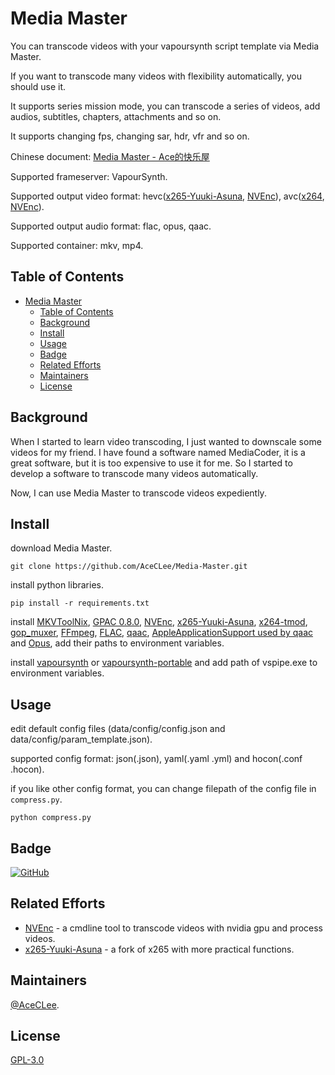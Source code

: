 # Media Master

You can transcode videos with your vapoursynth script template via Media Master.

If you want to transcode many videos with flexibility automatically, you should use it.

It supports series mission mode, you can transcode a series of videos, add audios, subtitles, chapters, attachments and so on.

It supports changing fps, changing sar, hdr, vfr and so on.

Chinese document: [Media Master - Ace的快乐屋](https://aceclee.com/archives/category/media-master)

Supported frameserver: VapourSynth.

Supported output video format: hevc([x265-Yuuki-Asuna](https://github.com/msg7086/x265-Yuuki-Asuna), [NVEnc](https://github.com/rigaya/NVEnc)), avc([x264](https://github.com/jpsdr/x264), [NVEnc](https://github.com/rigaya/NVEnc)).

Supported output audio format: flac, opus, qaac.

Supported container: mkv, mp4.

## Table of Contents

- [Media Master](#media-master)
  - [Table of Contents](#table-of-contents)
  - [Background](#background)
  - [Install](#install)
  - [Usage](#usage)
  - [Badge](#badge)
  - [Related Efforts](#related-efforts)
  - [Maintainers](#maintainers)
  - [License](#license)

## Background

When I started to learn video transcoding, I just wanted to downscale some videos for my friend. I have found a software named MediaCoder, it is a great software, but it is too expensive to use it for me. So I started to develop a software to transcode many videos automatically.

Now, I can use Media Master to transcode videos expediently.

## Install

download Media Master.

```shell
git clone https://github.com/AceCLee/Media-Master.git
```

install python libraries.

```shell
pip install -r requirements.txt
```

install [MKVToolNix](https://mkvtoolnix.download/downloads.html), [GPAC 0.8.0](https://www.videohelp.com/download/gpac-0.8.0-rev95-g00dfc933-master-x64.exe), [NVEnc](https://github.com/rigaya/NVEnc/releases), [x265-Yuuki-Asuna](https://down.7086.in/x265-Yuuki-Asuna/), [x264-tmod](https://github.com/jpsdr/x264/releases), [gop_muxer](https://github.com/msg7086/gop_muxer/releases), [FFmpeg](http://ffmpeg.org/download.html), [FLAC](https://xiph.org/flac/download.html), [qaac](https://github.com/nu774/qaac/releases), [AppleApplicationSupport used by qaac](https://github.com/kiki-kiko/iTunes-12.3.1.23) and [Opus](https://opus-codec.org/downloads/), add their paths to environment variables.

install [vapoursynth](https://github.com/vapoursynth/vapoursynth/releases) or [vapoursynth-portable](https://github.com/theChaosCoder/vapoursynth-portable-FATPACK/releases) and add path of vspipe.exe to environment variables.

## Usage

edit default config files (data/config/config.json and data/config/param_template.json).

supported config format: json(.json), yaml(.yaml .yml) and hocon(.conf .hocon).

if you like other config format, you can change filepath of the config file in `compress.py`.

```shell
python compress.py
```

## Badge

[![GitHub](https://img.shields.io/github/license/AceCLee/Media-Master?style=flat-square)](https://github.com/AceCLee/Media-Master)

## Related Efforts

- [NVEnc](https://github.com/rigaya/NVEnc) - a cmdline tool to transcode videos with nvidia gpu and process videos.
- [x265-Yuuki-Asuna](https://github.com/msg7086/x265-Yuuki-Asuna) - a fork of x265 with more practical functions.

## Maintainers

[@AceCLee](https://github.com/AceCLee).

## License

[GPL-3.0](https://github.com/AceCLee/Media-Master/blob/master/LICENSE)